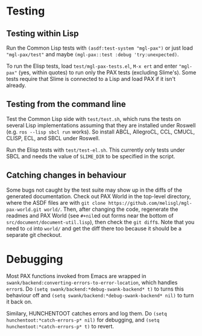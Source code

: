 Testing
=======

Testing within Lisp
-------------------

Run the Common Lisp tests with `(asdf:test-system "mgl-pax")` or just
load `"mgl-pax/test"` and maybe `(mgl-pax::test :debug
'try:unexpected)`.

To run the Elisp tests, load `test/mgl-pax-tests.el`, `M-x ert` and
enter `"mgl-pax"` (yes, within quotes) to run only the PAX tests
(excluding Slime's). Some tests require that Slime is connected to a
Lisp and load PAX if it isn't already.

Testing from the command line
-----------------------------

Test the Common Lisp side with `test/test.sh`, which runs the tests on
several Lisp implementations assuming that they are installed under
Roswell (e.g. `ros --lisp sbcl run` works). So install ABCL,
AllegroCL, CCL, CMUCL, CLISP, ECL, and SBCL under Roswell.

Run the Elisp tests with `test/test-el.sh`. This currently only tests
under SBCL and needs the value of `SLIME_DIR` to be specified in the
script.

Catching changes in behaviour
-----------------------------

Some bugs not caught by the test suite may show up in the diffs of the
generated documentation. Check out PAX World in the top-level
directory, where the ASDF files are with `git clone
https://github.com/melisgl/mgl-pax-world.git world/`. Then, after
changing the code, regenerate the readmes and PAX World (see `#+nil`ed
out forms near the bottom of `src/document/document-util.lisp`), then
check the `git diff`s. Note that you need to `cd` into `world/` and
get the diff there too because it should be a separate git checkout.


Debugging
=========

Most PAX functions invoked from Emacs are wrapped in
`swank/backend:converting-errors-to-error-location`, which handles
`error`s. Do `(setq swank/backend:*debug-swank-backend* t)` to turns
this behaviour off and `(setq swank/backend:*debug-swank-backend*
nil)` to turn it back on.

Similary, HUNCHENTOOT catches errors and log them. Do `(setq
hunchentoot:*catch-errors-p* nil)` for debugging, and `(setq
hunchentoot:*catch-errors-p* t)` to revert.
